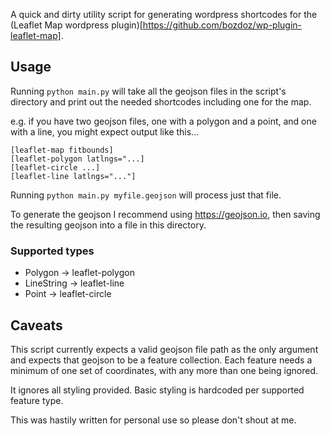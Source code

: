 A quick and dirty utility script for generating wordpress shortcodes for the (Leaflet Map wordpress plugin)[https://github.com/bozdoz/wp-plugin-leaflet-map].

## Usage

Running `python main.py` will take all the geojson files in the script's directory and print out the needed shortcodes including one for the map.

e.g. if you have two geojson files, one with a polygon and a point, and one with a line, you might expect output like this...

```
[leaflet-map fitbounds]
[leaflet-polygon latlngs="...]
[leaflet-circle ...]
[leaflet-line latlngs="..."]
```

Running `python main.py myfile.geojson` will process just that file.

To generate the geojson I recommend using https://geojson.io, then saving the resulting geojson into a file in this directory.

### Supported types

* Polygon -> leaflet-polygon
* LineString -> leaflet-line
* Point -> leaflet-circle

## Caveats

This script currently expects a valid geojson file path as the only argument and expects that geojson to be a feature collection. Each feature needs a minimum of one set of coordinates, with any more than one being ignored.

It ignores all styling provided. Basic styling is hardcoded per supported feature type.

This was hastily written for personal use so please don't shout at me.